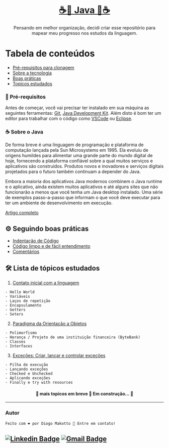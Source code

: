 
<h1 align="center">
    <a href="https://www.java.com/">☕🔗 Java 🔗☕</a>
</h1>


<p align="center">Pensando em melhor organização, decidi criar esse repositório para mapear meu progresso nos estudos da linguagem. </p>

Tabela de conteúdos
=================
<!--ts-->
   * [Pré-requisitos para clonagem](#instalacao)
   * [Sobre a tecnologia](#tecnologia)
   * [Boas práticas](#boasPraticas)
   * [Topicos estudados](#topEstudados)
<!--te-->

<div id='instalacao'>

### 🔧 Pré-requisitos

Antes de começar, você vai precisar ter instalado em sua máquina as seguintes ferramentas:
[Git](https://git-scm.com), [Java Development Kit](https://www.oracle.com/java/technologies/downloads/). 
Além disto é bom ter um editor para trabalhar com o código como [VSCode](https://code.visualstudio.com/) ou [Eclipse](https://www.eclipse.org/downloads/).

 <div id='tecnologia'>    
  
### ☕ Sobre o Java

De forma breve é uma linguagem de programação e plataforma de computação lançada pela Sun Microsystems em 1995. Ela evoluiu de origens humildes para alimentar 
  uma grande parte do mundo digital de hoje, fornecendo a plataforma confiável sobre a qual muitos serviços e aplicativos são construídos. Produtos novos e inovadores e serviços digitais projetados para o futuro também continuam a depender do Java.

Embora a maioria dos aplicativos Java modernos combinem o Java runtime e o aplicativo, ainda existem muitos aplicativos e até alguns sites que não funcionarão a menos que você tenha um Java desktop instalado. Uma série de exemplos passo-a-passo que informam o que você deve executar para ter um ambiente de desenvolvimento em execução.

 [Artigo completo](https://www.java.com/en/download/help/whatis_java.html)

<div id='boasPraticas'>  
  
## ⚙️ Seguindo boas práticas 
   
<!--ts-->
   * [Indentação de Código](https://phpmz.home.blog/2019/06/17/o-que-e-indentacao-de-codigo-qual-e-sua-importancia/)
   * [Código limpo e de fácil entendimento](https://medium.com/leti-pires/c%C3%B3digo-limpo-parte-01-ffcb90215b4a)
   * [Comentários](https://www.codigofonte.com.br/dicas/como-comentar-seu-codigo-como-um-profissional)
<!--te-->   
   
<div id='topEstudados'> 
  
## 🛠️ Lista de tópicos estudados 
  
 
  1. [Contato inicial com a linguagem](https://github.com/DiogoMakotto/EstudosJava/tree/main/1.%20Variaveis%2C%20la%C3%A7os%20e%20Getters%26Seters)
 
  ````
  - Hello World  
  - Variáveis
  - Laços de repetição 
  - Encapsulamento
  - Getters
  - Seters  
  ````  
  2. [Paradigma da Orientação a Objetos](https://github.com/DiogoMakotto/EstudosJava/tree/main/2.%20Polimorfismo%2C%20Heran%C3%A7as%2C%20Classes%20e%20interfaces)
   ````
  - Polimorfismo 
  - Herança / Projeto de uma instituição financeira (ByteBank)
  - Classes 
  - Interfaces
  ````  
  3. [Exceções: Criar, lançar e controlar exceções](https://github.com/DiogoMakotto/EstudosJava/tree/main/3.%20Exce%C3%A7%C3%B5es)
   ````
  - Pilha de execução  
  - Lançando exceções
  - Checked e Unchecked
  - Aplicando exceções
  - Finally e try with resources
  ````  

<h4 align="center"> 
	🚧  mais topicos em breve 🚀 Em construção...  🚧
</h4>
  
---
### Autor
	Feito com ❤️ por Diogo Makotto 👋 Entre em contato!

[![Linkedin Badge](https://img.shields.io/badge/-LinkedIn-blue?style=flat-square&logo=Linkedin&logoColor=white&link=https://www.linkedin.com/in/diogomakotto/)](https://www.linkedin.com/in/diogomakotto/) 
[![Gmail Badge](https://img.shields.io/badge/-diogomakotto@gmail.com-c14438?style=flat-square&logo=Gmail&logoColor=white&link=mailto:tdiogomakotto@gmail.com)](mailto:diogomakotto@gmail.com)
---
